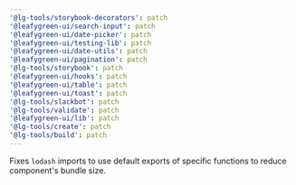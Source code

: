 ```yaml
---
'@lg-tools/storybook-decorators': patch
'@leafygreen-ui/search-input': patch
'@leafygreen-ui/date-picker': patch
'@leafygreen-ui/testing-lib': patch
'@leafygreen-ui/date-utils': patch
'@leafygreen-ui/pagination': patch
'@lg-tools/storybook': patch
'@leafygreen-ui/hooks': patch
'@leafygreen-ui/table': patch
'@leafygreen-ui/toast': patch
'@lg-tools/slackbot': patch
'@lg-tools/validate': patch
'@leafygreen-ui/lib': patch
'@lg-tools/create': patch
'@lg-tools/build': patch
---
```


Fixes `lodash` imports to use default exports of specific functions to reduce component's bundle size.
